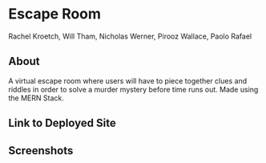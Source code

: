 # Escape Room
Rachel Kroetch, Will Tham, Nicholas Werner, Pirooz Wallace, Paolo Rafael

## About
A virtual escape room where users will have to piece together clues and riddles in order to solve a murder mystery before time runs out.  Made using the MERN Stack.

## Link to Deployed Site

## Screenshots


